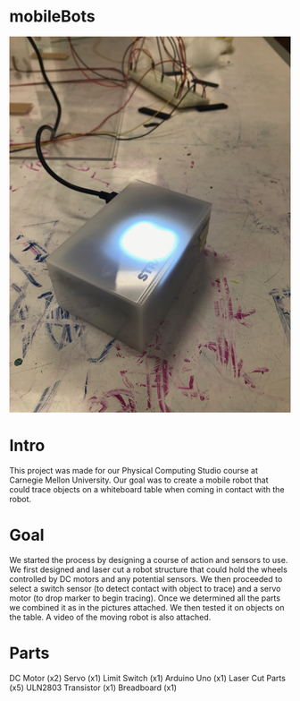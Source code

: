 # mobileBots
![Image of Bot](https://github.com/ejcollazo/stravaBox/blob/master/imageOne.JPG)
  
# Intro

This project was made for our Physical Computing Studio course at Carnegie Mellon University. Our goal was to create a mobile robot that could trace objects on a whiteboard table when coming in contact with the robot.

# Goal

We started the process by designing a course of action and sensors to use. We first designed and laser cut a robot structure that could hold the wheels controlled by DC motors and any potential sensors. We then proceeded to select a switch sensor (to detect contact with object to trace) and a servo motor (to drop marker to begin tracing). Once we determined all the parts we combined it as in the pictures attached. We then tested it on objects on the table. A video of the moving robot is also attached. 

# Parts
DC Motor (x2)
Servo (x1)
Limit Switch (x1)
Arduino Uno (x1)
Laser Cut Parts (x5)
ULN2803 Transistor (x1)
Breadboard (x1)
